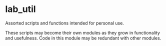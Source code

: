 lab_util
==============
Assorted scripts and functions intended for personal use.

These scripts may become their own modules as they grow in functionality and usefulness.
Code in this module may be redundant with other modules.